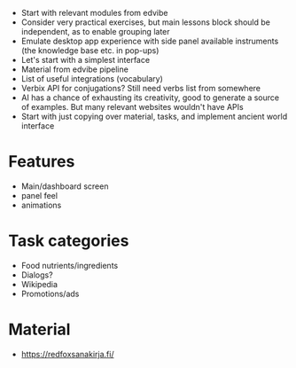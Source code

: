  - Start with relevant modules from edvibe
 - Consider very practical exercises, but main lessons block should be independent, as to enable grouping later
 - Emulate desktop app experience with side panel available instruments (the knowledge base etc. in pop-ups)
 - Let's start with a simplest interface
 - Material from edvibe pipeline
 - List of useful integrations (vocabulary)
 - Verbix API for conjugations? Still need verbs list from somewhere
 - AI has a chance of exhausting its creativity, good to generate a source of examples. But many relevant websites wouldn't have APIs
 - Start with just copying over material, tasks, and implement ancient world interface

 # Features
 - Main/dashboard screen
 - panel feel
 - animations

 # Task categories
 - Food nutrients/ingredients
 - Dialogs?
 - Wikipedia
 - Promotions/ads

 # Material
  - https://redfoxsanakirja.fi/